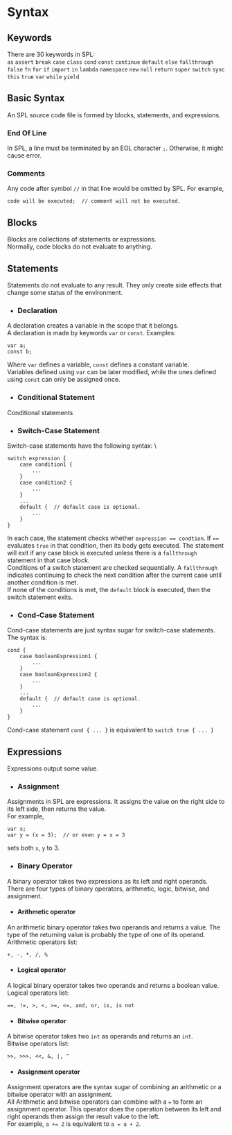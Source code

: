 # Syntax

## Keywords
There are 30 keywords in SPL: \
`as` `assert` `break` `case` `class` 
`cond` `const` `continue` `default` `else` 
`fallthrough` `false` `fn` `for` `if` 
`import` `in` `lambda` `namespace` `new` 
`null` `return` `super` `switch` `sync` 
`this` `true` `var` `while` `yield`

## Basic Syntax

An SPL source code file is formed by blocks, statements, and expressions.

### End Of Line
In SPL, a line must be terminated by an EOL character `;`. Otherwise, it might cause error.

### Comments
Any code after symbol `//` in that line would be omitted by SPL.
For example, 
```
code will be executed;  // comment will not be executed.
```

## Blocks
Blocks are collections of statements or expressions.\
Normally, code blocks do not evaluate to anything.

## Statements
Statements do not evaluate to any result. They only create side effects that change some status of the environment.

* ### Declaration
A declaration creates a variable in the scope that it belongs. \
A declaration is made by keywords `var` or `const`. Examples:
```
var a;
const b;
```
Where `var` defines a variable, `const` defines a constant variable. \
Variables defined using `var` can be later modified, while the ones defined using `const` can only be assigned once.

* ### Conditional Statement
Conditional statements

* ### Switch-Case Statement
Switch-case statements have the following syntax: \
```
switch expression {
    case condition1 {
        ...
    }
    case condition2 {
        ...
    }
    ...
    default {  // default case is optional.
        ...
    }
}
```
In each case, the statement checks whether `expression == condtion`. If `==` evaluates `true` in that condition, 
then its body gets executed. The statement will exit if any case block is executed unless there is a `fallthrough`
statement in that case block. \
Conditions of a switch statement are checked sequentially. A `fallthrough` indicates continuing to check the next
condition after the current case until another condition is met. \
If none of the conditions is met, the `default` block is executed, then the switch statement exits.

* ### Cond-Case Statement
Cond-case statements are just syntax sugar for switch-case statements. \
The syntax is:
```
cond {
    case booleanExpression1 {
        ... 
    }
    case booleanExpression2 {
        ...
    }
    ...
    default {  // default case is optional.
        ...
    }
}
```

Cond-case statement `cond { ... }` is equivalent to `switch true { ... }`

## Expressions
Expressions output some value.

* ### Assignment
Assignments in SPL are expressions. It assigns the value on the right side to its left side, then returns the value. \
For example,
```
var x;
var y = (x = 3);  // or even y = x = 3
```
sets both `x`, `y` to 3.

* ### Binary Operator
A binary operator takes two expressions as its left and right operands. \
There are four types of binary operators, arithmetic, logic, bitwise, and assignment.

* #### Arithmetic operator
An arithmetic binary operator takes two operands and returns a value. The type of the returning value is probably the
type of one of its operand. \
Arithmetic operators list:
```
+, -, *, /, %
```

* #### Logical operator
A logical binary operator takes two operands and returns a boolean value. \
Logical operators list:
```
==, !=, >, <, >=, <=, and, or, is, is not
```

* #### Bitwise operator
A bitwise operator takes two `int` as operands and returns an `int`. \
Bitwise operators list:
```
>>, >>>, <<, &, |, ^
```

* #### Assignment operator
Assignment operators are the syntax sugar of combining an arithmetic or a bitwise operator with an assignment. \
All Arithmetic and bitwise operators can combine with a `=` to form an assignment operator. This operator does the 
operation between its left and right operands then assign the result value to the left. \
For example, `a += 2` is equivalent to `a = a + 2`.
